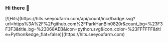### Hi there 👋


<div align-center>
  [![Hits](https://hits.seeyoufarm.com/api/count/incr/badge.svg?url=https%3A%2F%2Fgithub.com%2FParkHanBin0820r&count_bg=%23F3F3F3&title_bg=%23068AEB&icon=python.svg&icon_color=%23FFFFFF&title=Python&edge_flat=false)](https://hits.seeyoufarm.com)
</div> 
<!--
**ParkHanBin0820/ParkHanBin0820** is a ✨ _special_ ✨ repository because its `README.md` (this file) appears on your GitHub profile.

Here are some ideas to get you started:

- 🔭 I’m currently working on ...
- 🌱 I’m currently learning ...
- 👯 I’m looking to collaborate on ...
- 🤔 I’m looking for help with ...
- 💬 Ask me about ...
- 📫 How to reach me: ...
- 😄 Pronouns: ...
- ⚡ Fun fact: ...
-->

